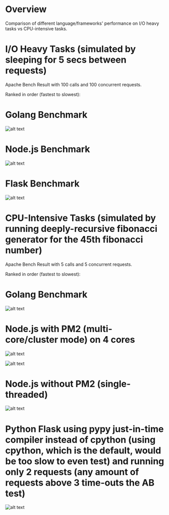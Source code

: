 # Overview

Comparison of different language/frameworks' performance on I/O heavy tasks vs CPU-intensive tasks.

# I/O Heavy Tasks (simulated by sleeping for 5 secs between requests)

Apache Bench Result with 100 calls and 100 concurrent requests.

Ranked in order (fastest to slowest):

# Golang Benchmark

![alt text](https://github.com/YudiTan/concurrency-benchmark/blob/master/ioheavy/golang.png)

# Node.js Benchmark

![alt text](https://github.com/YudiTan/concurrency-benchmark/blob/master/ioheavy/nodejs.png)

# Flask Benchmark

![alt text](https://github.com/YudiTan/concurrency-benchmark/blob/master/ioheavy/flaskpy.png)

# CPU-Intensive Tasks (simulated by running deeply-recursive fibonacci generator for the 45th fibonacci number)

Apache Bench Result with 5 calls and 5 concurrent requests.

Ranked in order (fastest to slowest):

# Golang Benchmark

![alt text](https://github.com/YudiTan/concurrency-benchmark/blob/master/cpuheavy/goabtest.png)

# Node.js with PM2 (multi-core/cluster mode) on 4 cores

![alt text](https://github.com/YudiTan/concurrency-benchmark/blob/master/cpuheavy/pm2abtest.png)

![alt text](https://github.com/YudiTan/concurrency-benchmark/blob/master/cpuheavy/pm2results.png)

# Node.js without PM2 (single-threaded)

![alt text](https://github.com/YudiTan/concurrency-benchmark/blob/master/cpuheavy/nonpm2results.png)

# Python Flask using pypy just-in-time compiler instead of cpython (using cpython, which is the default, would be too slow to even test) and running only 2 requests (any amount of requests above 3 time-outs the AB test)

![alt text](https://github.com/YudiTan/concurrency-benchmark/blob/master/cpuheavy/pythonabtest.png)
